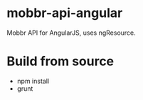 mobbr-api-angular
=================

Mobbr API for AngularJS, uses ngResource.

Build from source
=================

- npm install
- grunt
